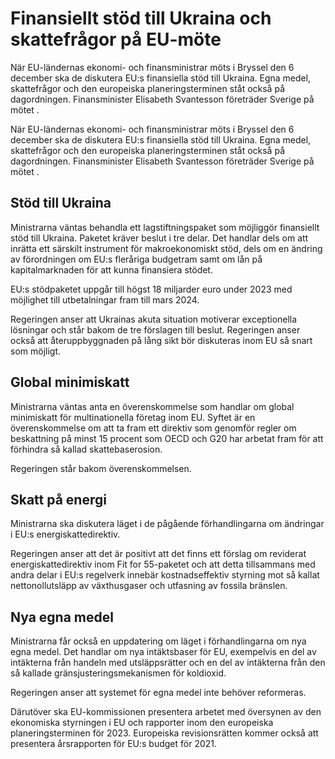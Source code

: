 # Finansiellt stöd till Ukraina och skattefrågor på EU-möte

När EU-ländernas ekonomi- och finansministrar möts i Bryssel den 6 december ska de diskutera EU:s finansiella stöd till Ukraina. Egna medel, skattefrågor och den europeiska planeringsterminen ståt också på dagordningen. Finansminister Elisabeth Svantesson företräder Sverige på mötet .

När EU-ländernas ekonomi- och finansministrar möts i Bryssel den 6 december ska de diskutera EU:s finansiella stöd till Ukraina. Egna medel, skattefrågor och den europeiska planeringsterminen ståt också på dagordningen. Finansminister Elisabeth Svantesson företräder Sverige på mötet .

## Stöd till Ukraina

Ministrarna väntas behandla ett lagstiftningspaket som möjliggör finansiellt stöd till Ukraina. Paketet kräver beslut i tre delar. Det handlar dels om att inrätta ett särskilt instrument för makroekonomiskt stöd, dels om en ändring av förordningen om EU:s fleråriga budgetram samt om lån på kapitalmarknaden för att kunna finansiera stödet.

EU:s stödpaketet uppgår till högst 18 miljarder euro under 2023 med möjlighet till utbetalningar fram till mars 2024.

Regeringen anser att Ukrainas akuta situation motiverar exceptionella lösningar och står bakom de tre förslagen till beslut. Regeringen anser också att återuppbyggnaden på lång sikt bör diskuteras inom EU så snart som möjligt.

## Global minimiskatt

Ministrarna väntas anta en överenskommelse som handlar om global minimiskatt för multinationella företag inom EU. Syftet är en överenskommelse om att ta fram ett direktiv som genomför regler om beskattning på minst 15 procent som OECD och G20 har arbetat fram för att förhindra så kallad skattebaserosion.

Regeringen står bakom överenskommelsen.

## Skatt på energi

Ministrarna ska diskutera läget i de pågående förhandlingarna om ändringar i EU:s energiskattedirektiv.

Regeringen anser att det är positivt att det finns ett förslag om reviderat energiskattedirektiv inom Fit for 55-paketet och att detta tillsammans med andra delar i EU:s regelverk innebär kostnadseffektiv styrning mot så kallat nettonollutsläpp av växthusgaser och utfasning av fossila bränslen.

## Nya egna medel

Ministrarna får också en uppdatering om läget i förhandlingarna om nya egna medel. Det handlar om nya intäktsbaser för EU, exempelvis en del av intäkterna från handeln med utsläppsrätter och en del av intäkterna från den så kallade gränsjusteringsmekanismen för koldioxid.

Regeringen anser att systemet för egna medel inte behöver reformeras.

Därutöver ska EU-kommissionen presentera arbetet med översynen av den ekonomiska styrningen i EU och rapporter inom den europeiska planeringsterminen för 2023. Europeiska revisionsrätten kommer också att presentera årsrapporten för EU:s budget för 2021.
